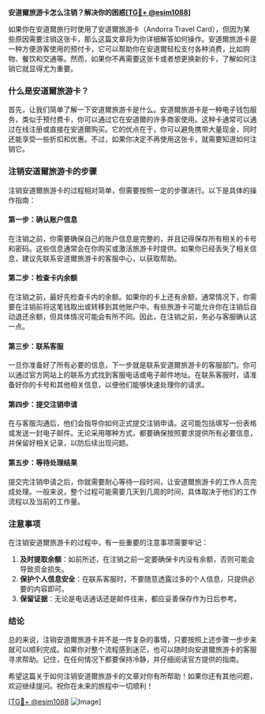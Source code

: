 **安道爾旅游卡怎么注销？解决你的困惑[[TG💪+ @esim1088](https://t.me/s/esim1088)]**

如果你在安道爾旅行时使用了安道爾旅游卡（Andorra Travel Card），但因为某些原因需要注销这张卡，那么这篇文章将为你详细解答如何操作。安道爾旅游卡是一种方便游客使用的预付卡，它可以帮助你在安道爾轻松支付各种消费，比如购物、餐饮和交通等。然而，如果你不再需要这张卡或者想更换新的卡，了解如何注销它就显得尤为重要。

### 什么是安道爾旅游卡？

首先，让我们简单了解一下安道爾旅游卡是什么。安道爾旅游卡是一种电子钱包服务，类似于预付费卡，你可以通过它在安道爾的许多商家使用。这种卡通常可以通过在线注册或直接在安道爾购买。它的优点在于，你可以避免携带大量现金，同时还能享受一些折扣和优惠。不过，如果你决定不再使用这张卡，就需要知道如何注销它。

### 注销安道爾旅游卡的步骤

注销安道爾旅游卡的过程相对简单，但需要按照一定的步骤进行。以下是具体的操作指南：

#### 第一步：确认账户信息

在注销之前，你需要确保自己的账户信息是完整的，并且记得保存所有相关的卡号和密码。这些信息通常会在你购买或激活旅游卡时提供。如果你已经丢失了相关信息，建议先联系安道爾旅游卡的客服中心，以获取帮助。

#### 第二步：检查卡内余额

在注销之前，最好先检查卡内的余额。如果你的卡上还有余额，通常情况下，你需要在注销前将这笔钱取出或转移到其他账户中。有些旅游卡可能允许你在注销后自动退还余额，但具体情况可能会有所不同。因此，在注销之前，务必与客服确认这一点。

#### 第三步：联系客服

一旦你准备好了所有必要的信息，下一步就是联系安道爾旅游卡的客服部门。你可以通过官方网站上的联系方式找到客服电话或电子邮件地址。在联系客服时，请准备好你的卡号和其他相关信息，以便他们能够快速处理你的请求。

#### 第四步：提交注销申请

在与客服沟通后，他们会指导你如何正式提交注销申请。这可能包括填写一份表格或发送一封电子邮件。无论采用哪种方式，都要确保按照要求提供所有必要信息，并保留好相关记录，以防后续出现问题。

#### 第五步：等待处理结果

提交完注销申请之后，你就需要耐心等待一段时间，让安道爾旅游卡的工作人员完成处理。一般来说，整个过程可能需要几天到几周的时间，具体取决于他们的工作流程以及当前的工作量。

### 注意事项

在注销安道爾旅游卡的过程中，有一些重要的注意事项需要牢记：

1. **及时提取余额**：如前所述，在注销之前一定要确保卡内没有余额，否则可能会导致资金损失。
2. **保护个人信息安全**：在联系客服时，不要随意透露过多的个人信息，只提供必要的内容即可。
3. **保留证据**：无论是电话通话还是邮件往来，都应妥善保存作为日后参考。

### 结论

总的来说，注销安道爾旅游卡并不是一件复杂的事情，只要按照上述步骤一步步来就可以顺利完成。如果你对整个流程感到迷茫，也可以随时向安道爾旅游卡的客服寻求帮助。记住，在任何情况下都要保持冷静，并仔细阅读官方提供的指南。

希望这篇关于如何注销安道爾旅游卡的文章对你有所帮助！如果你还有其他问题，欢迎继续提问。祝你在未来的旅程中一切顺利！

[[TG💪+ @esim1088](https://t.me/s/esim1088) ![Image](https://i.postimg.cc/4NQfJmqS/Snipaste-2025-05-13-00-14-12.png)]
